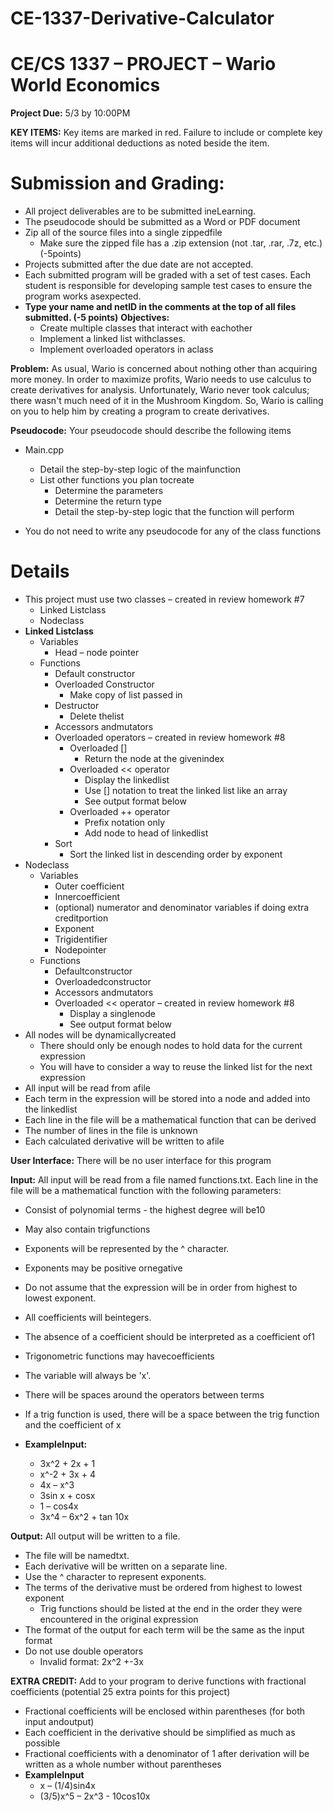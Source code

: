 # CE-1337-Derivative-Calculator
# CE/CS 1337 – PROJECT  – Wario World Economics

**Project Due:**       5/3 by 10:00PM

**KEY ITEMS:** Key items are marked in red. Failure to include or complete key items will incur additional deductions as noted beside the item.

# Submission and Grading:

- All project deliverables are to be submitted ineLearning.
- The pseudocode should be submitted as a Word or PDF document
- Zip all of the source files into a single zippedfile
  - Make sure the zipped file has a .zip extension (not .tar, .rar, .7z, etc.) (-5points)
- Projects submitted after the due date are not accepted.
- Each submitted program will be graded with a set of test cases. Each student is responsible for developing sample test cases to ensure the program works asexpected.
- **Type your name and netID in the comments at the top of all files submitted. (-5 points)** 
**Objectives:**
  - Create multiple classes that interact with eachother
  - Implement a linked list withclasses.
  - Implement overloaded operators in aclass

**Problem:** As usual, Wario is concerned about nothing other than acquiring more money. In order to maximize profits, Wario needs to use calculus to create derivatives for analysis. Unfortunately, Wario never took calculus; there wasn't much need of it in the Mushroom Kingdom. So, Wario is calling on you to help him by creating a program to create derivatives.

**Pseudocode:** Your pseudocode should describe the following items

- Main.cpp
  - Detail the step-by-step logic of the mainfunction
  - List other functions you plan tocreate
    - Determine the parameters
    - Determine the return type
    - Detail the step-by-step logic that the function will perform

- You do not need to write any pseudocode for any of the class functions

# Details

- This project must use two classes – created in review homework #7
  - Linked Listclass
  - Nodeclass
- **Linked Listclass**
    - Variables
      - Head – node pointer
    - Functions
      - Default constructor
      - Overloaded Constructor
        - Make copy of list passed in
      - Destructor
        - Delete thelist
      - Accessors andmutators
      - Overloaded operators – created in review homework #8
        - Overloaded []
          - Return the node at the givenindex
        - Overloaded << operator
          - Display the linkedlist
          - Use [] notation to treat the linked list like an array
          - See output format below
        - Overloaded ++ operator
          - Prefix notation only
          - Add node to head of linkedlist
      - Sort
        - Sort the linked list in descending order by exponent
- Nodeclass
  - Variables
    - Outer coefficient
    - Innercoefficient
    - (optional) numerator and denominator variables if doing extra creditportion
    - Exponent
    - Trigidentifier
    - Nodepointer
  - Functions
    - Defaultconstructor
    - Overloadedconstructor
    - Accessors andmutators
    - Overloaded << operator – created in review homework #8
      - Display a singlenode
      - See output format below
- All nodes will be dynamicallycreated
  - There should only be enough nodes to hold data for the current expression
  - You will have to consider a way to reuse the linked list for the next expression
- All input will be read from afile
- Each term in the expression will be stored into a node and added into the linkedlist
- Each line in the file will be a mathematical function that can be derived
- The number of lines in the file is unknown
- Each calculated derivative will be written to afile

**User Interface:** There will be no user interface for this program

**Input:** All input will be read from a file named functions.txt. Each line in the file will be a mathematical function with the following parameters:

- Consist of polynomial terms - the highest degree will be10
- May also contain trigfunctions
- Exponents will be represented by the ^ character.
- Exponents may be positive ornegative
- Do not assume that the expression will be in order from highest to lowest exponent.
- All coefficients will beintegers.
- The absence of a coefficient should be interpreted as a coefficient of1
- Trigonometric functions may havecoefficients
- The variable will always be 'x'.
- There will be spaces around the operators between terms
- If a trig function is used, there will be a space between the trig function and the coefficient of x
- **ExampleInput:**

    - 3x^2 + 2x + 1
    - x^-2 + 3x + 4 
    - 4x – x^3
    - 3sin x + cosx
    - 1 – cos4x
    - 3x^4 – 6x^2 + tan 10x

**Output:** All output will be written to a file.

- The file will be namedtxt.
- Each derivative will be written on a separate line.
- Use the ^ character to represent exponents.
- The terms of the derivative must be ordered from highest to lowest exponent
  - Trig functions should be listed at the end in the order they were encountered in the original expression
- The format of the output for each term will be the same as the input format
- Do not use double operators
  - Invalid format: 2x^2 +-3x

**EXTRA CREDIT:** Add to your program to derive functions with fractional coefficients (potential 25 extra points for this project)

- Fractional coefficients will be enclosed within parentheses (for both input andoutput)
- Each coefficient in the derivative should be simplified as much as possible
- Fractional coefficients with a denominator of 1 after derivation will be written as a whole number without parentheses
- **ExampleInput**
    - x – (1/4)sin4x
    - (3/5)x^5 – 2x^3 - 10cos10x
